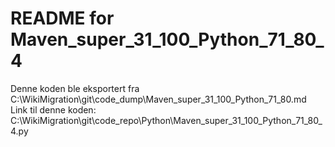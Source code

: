 # README for Maven_super_31_100_Python_71_80_4
Denne koden ble eksportert fra C:\WikiMigration\git\code_dump\Maven_super_31_100_Python_71_80.md
Link til denne koden: C:\WikiMigration\git\code_repo\Python\Maven_super_31_100_Python_71_80_4.py

